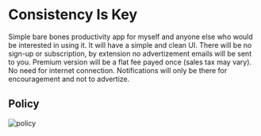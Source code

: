 # Consistency Is Key
Simple bare bones productivity app for myself and anyone else who would be interested in using it.
It will have a simple and clean UI.
There will be no sign-up or subscription, by extension no advertizement emails will be sent to you.
Premium version will be a flat fee payed once (sales tax may vary).
No need for internet connection.
Notifications will only be there for encouragement and not to advertize.

## Policy
![policy](https://user-images.githubusercontent.com/50592835/128653935-9ddfd3da-915f-4fb0-94c8-544ecb544e85.png)
